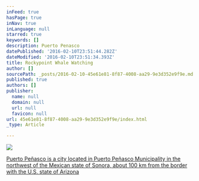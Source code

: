 ```yaml
---
inFeed: true
hasPage: true
inNav: true
inLanguage: null
starred: true
keywords: []
description: Puerto Penasco
datePublished: '2016-02-10T23:51:44.282Z'
dateModified: '2016-02-10T23:51:34.393Z'
title: Rockypoint Whale Watching
author: []
sourcePath: _posts/2016-02-10-45e61e81-8f87-4008-aa29-9e3d352e9f9e.md
published: true
authors: []
publisher:
  name: null
  domain: null
  url: null
  favicon: null
url: 45e61e81-8f87-4008-aa29-9e3d352e9f9e/index.html
_type: Article

---
```

![](https://the-grid-user-content.s3-us-west-2.amazonaws.com/a496a260-f52f-43a4-8b9e-0a526e4e6660.jpg)

[][0][Puerto Peñasco is a city located in Puerto Peñasco Municipality in the northwest of the Mexican state of Sonora, about 100 km from the border with the U.S. state of Arizona][0][][0]

[0]: null